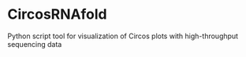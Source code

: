# CircosRNAfold
Python script tool for visualization of Circos plots with high-throughput sequencing data
